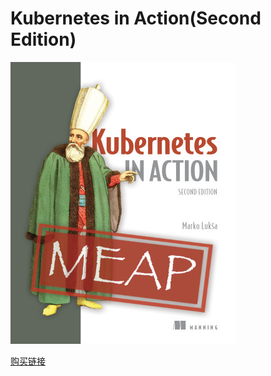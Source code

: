 # Kubernetes in Action(Second Edition)

![](images/Luksa-Kubernetes-2ed-MEAP-HI.png)

[购买链接](https://www.manning.com/books/kubernetes-in-action-second-edition)